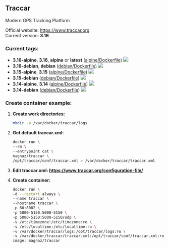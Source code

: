 Traccar
---
Modern GPS Tracking Platform

Official website: <https://www.traccar.org>  
Current version: **3.16**

### Current tags:

- **3.16-alpine**, **3.16**, **alpine** or **latest** ([alpine/Dockerfile](https://github.com/magna-z/docker-traccar/blob/master/alpine/Dockerfile)) [![](https://images.microbadger.com/badges/image/magnaz/traccar:alpine.svg)](https://microbadger.com/images/magnaz/traccar:alpine)
- **3.16-debian**, **debian** ([debian/Dockerfile](https://github.com/magna-z/docker-traccar/blob/master/debian/Dockerfile)) [![](https://images.microbadger.com/badges/image/magnaz/traccar:debian.svg)](https://microbadger.com/images/magnaz/traccar:debian)
- **3.15-alpine**, **3.15** ([alpine/Dockerfile](https://github.com/magna-z/docker-traccar/blob/951360af56f56be985aa56e30fb0fafed96542f1/alpine/Dockerfile)) [![](https://images.microbadger.com/badges/image/magnaz/traccar:3-15-alpine.svg)](https://microbadger.com/images/magnaz/traccar:3.15-alpine)
- **3.15-debian** ([debian/Dockerfile](https://github.com/magna-z/docker-traccar/blob/951360af56f56be985aa56e30fb0fafed96542f1/debian/Dockerfile)) [![](https://images.microbadger.com/badges/image/magnaz/traccar:3.15-debian.svg)](https://microbadger.com/images/magnaz/traccar:3.15-debian)
- **3.14-alpine**, **3.14** ([alpine/Dockerfile](https://github.com/magna-z/docker-traccar/blob/8acfd19b9f4f060ca4ce7e09d35338b65069248b/alpine/Dockerfile)) [![](https://images.microbadger.com/badges/image/magnaz/traccar:3.14-alpine.svg)](https://microbadger.com/images/magnaz/traccar:3.14-alpine)
- **3.14-debian** ([debian/Dockerfile](https://github.com/magna-z/docker-traccar/blob/8acfd19b9f4f060ca4ce7e09d35338b65069248b/debian/Dockerfile)) [![](https://images.microbadger.com/badges/image/magnaz/traccar:3.14-debian.svg)](https://microbadger.com/images/magnaz/traccar:3.14-debian)

### Create container example:

1. **Create work directories:**
    ```bash
    mkdir -p /var/docker/traccar/logs
    ```

1. **Get default traccar.xml:**
    ```bash
    docker run \
    --rm \
    --entrypoint cat \
    magnaz/traccar \
    /opt/traccar/conf/traccar.xml > /var/docker/traccar/traccar.xml
    ```

1. **Edit traccar.xml: <https://www.traccar.org/configuration-file/>**

1. **Create container:**
    ```bash
    docker run \
    -d --restart always \
    --name traccar \
    --hostname traccar \
    -p 80:8082 \
    -p 5000-5150:5000-5150 \
    -p 5000-5150:5000-5150/udp \
    -v /etc/timezone:/etc/timezone:ro \
    -v /etc/localtime:/etc/localtime:ro \
    -v /var/docker/traccar/logs:/opt/traccar/logs:rw \
    -v /var/docker/traccar/traccar.xml:/opt/traccar/conf/traccar.xml:ro \
    image: magnaz/traccar
    ```
